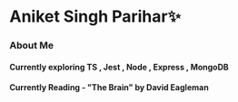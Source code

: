 # Aniket Singh Parihar✨

### About Me
#### Currently exploring TS , Jest , Node , Express , MongoDB
#### Currently Reading - "The Brain" by David Eagleman


